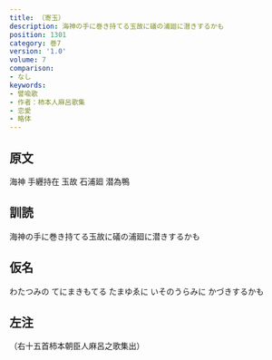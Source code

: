 ```yaml
---
title: （寄玉）
description: 海神の手に巻き持てる玉故に礒の浦廻に潜きするかも
position: 1301
category: 巻7
version: '1.0'
volume: 7
comparison:
- なし
keywords:
- 譬喩歌
- 作者：柿本人麻呂歌集
- 恋愛
- 略体
---
```


## 原文

海神 手纒持在 玉故 石浦廻 潜為鴨

## 訓読

海神の手に巻き持てる玉故に礒の浦廻に潜きするかも

## 仮名

わたつみの てにまきもてる たまゆゑに いそのうらみに かづきするかも

## 左注

（右十五首柿本朝臣人麻呂之歌集出）
